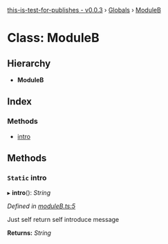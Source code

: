 [this-is-test-for-publishes - v0.0.3](../README.md) › [Globals](../globals.md) › [ModuleB](moduleb.md)

# Class: ModuleB

## Hierarchy

* **ModuleB**

## Index

### Methods

* [intro](moduleb.md#static-intro)

## Methods

### `Static` intro

▸ **intro**(): *String*

*Defined in [moduleB.ts:5](https://github.com/cshyeon/typescript-npm-package-boilerplate/blob/1fca2e5/src/moduleB.ts#L5)*

Just self return self introduce message

**Returns:** *String*
